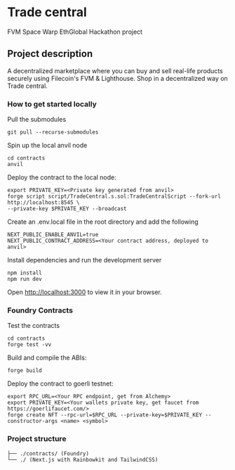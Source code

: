 # Trade central

FVM Space Warp EthGlobal Hackathon project

## Project description

A decentralized marketplace where you can buy and sell real-life products securely using Filecoin's FVM & Lighthouse. Shop in a decentralized way on Trade central.

### How to get started locally

Pull the submodules

```console
git pull --recurse-submodules
```

Spin up the local anvil node

```console
cd contracts
anvil
```

Deploy the contract to the local node:

```console
export PRIVATE_KEY=<Private key generated from anvil>
forge script script/TradeCentral.s.sol:TradeCentralScript --fork-url http://localhost:8545 \
--private-key $PRIVATE_KEY --broadcast
```

Create an .env.local file in the root directory and add the following

```console
NEXT_PUBLIC_ENABLE_ANVIL=true
NEXT_PUBLIC_CONTRACT_ADDRESS=<Your contract address, deployed to anvil>
```

Install dependencies and run the development server

```console
npm install
npm run dev
```

Open <http://localhost:3000> to view it in your browser.

### Foundry Contracts

Test the contracts

```console
cd contracts
forge test -vv
```

Build and compile the ABIs:

```console
forge build
```

Deploy the contract to goerli testnet:

```console
export RPC_URL=<Your RPC endpoint, get from Alchemy>
export PRIVATE_KEY=<Your wallets private key, get faucet from https://goerlifaucet.com/>
forge create NFT --rpc-url=$RPC_URL --private-key=$PRIVATE_KEY --constructor-args <name> <symbol>
```

### Project structure
  
```console
├── ./contracts/ (Foundry)
└── ./ (Next.js with Rainbowkit and TailwindCSS)
